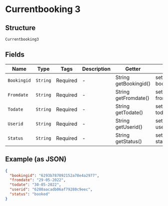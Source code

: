 
# Currentbooking 3

## Structure

`Currentbooking3`

## Fields

| Name | Type | Tags | Description | Getter | Setter |
|  --- | --- | --- | --- | --- | --- |
| `Bookingid` | `String` | Required | - | String getBookingid() | setBookingid(String bookingid) |
| `Fromdate` | `String` | Required | - | String getFromdate() | setFromdate(String fromdate) |
| `Todate` | `String` | Required | - | String getTodate() | setTodate(String todate) |
| `Userid` | `String` | Required | - | String getUserid() | setUserid(String userid) |
| `Status` | `String` | Required | - | String getStatus() | setStatus(String status) |

## Example (as JSON)

```json
{
  "bookingid": "6293b787092152a78e4a2977",
  "fromdate": "29-05-2022",
  "todate": "30-05-2022",
  "userid": "6280aacadb06af79280c9eec",
  "status": "booked"
}
```


